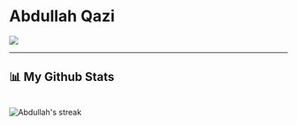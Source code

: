 # Abdullah Qazi

![](https://visitor-badge.glitch.me/badge?page_id=aqazi0)

---
## 📊 My Github Stats
<br/>

  <img title="🔥 Get streak stats for your profile at git.io/streak-stats" alt="Abdullah's streak" src="https://github-readme-streak-stats.herokuapp.com/?user=aqazi0&theme=black-ice&hide_border=true&stroke=0000&background=060A0CD0"/>

[instagram]: https://instagram.com/abdullah_qazi_
[linkedin]: https://www.linkedin.com/in/
